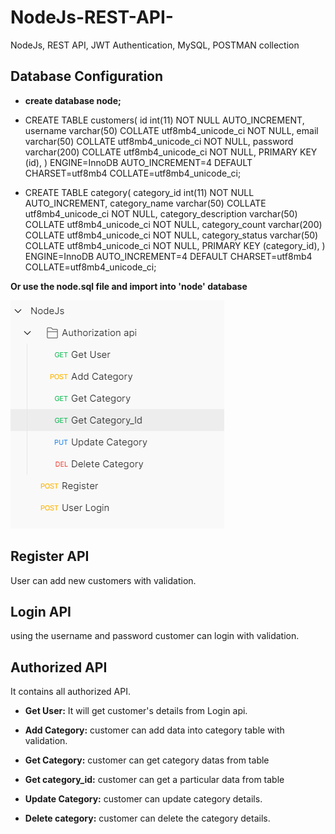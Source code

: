 # NodeJs-REST-API-
NodeJs, REST API, JWT Authentication, MySQL, POSTMAN collection

## Database Configuration
* **create database node;**



* CREATE TABLE customers(
  id int(11) NOT NULL AUTO_INCREMENT,
  username varchar(50) COLLATE utf8mb4_unicode_ci NOT NULL,
  email varchar(50) COLLATE utf8mb4_unicode_ci NOT NULL,
  password varchar(200) COLLATE utf8mb4_unicode_ci NOT NULL,
  PRIMARY KEY (id),
  ) ENGINE=InnoDB AUTO_INCREMENT=4 DEFAULT CHARSET=utf8mb4 COLLATE=utf8mb4_unicode_ci;



* CREATE TABLE category(
  category_id int(11) NOT NULL AUTO_INCREMENT,
  category_name varchar(50) COLLATE utf8mb4_unicode_ci NOT NULL,
  category_description varchar(50) COLLATE utf8mb4_unicode_ci NOT NULL,
  category_count varchar(200) COLLATE utf8mb4_unicode_ci NOT NULL,
  category_status varchar(50) COLLATE utf8mb4_unicode_ci NOT NULL,
  PRIMARY KEY (category_id),
  ) ENGINE=InnoDB AUTO_INCREMENT=4 DEFAULT CHARSET=utf8mb4 COLLATE=utf8mb4_unicode_ci;


**Or use the node.sql file and import into 'node' database**

![alt text](https://github.com/parththeepan/NodeJs-REST-API-/blob/master/document/postman.png?raw=true)

## Register API
User can add new customers with validation.

## Login API
using the username and password customer can login with validation.

## Authorized API
It contains all authorized API.

* **Get User:**
It will get customer's details from Login api.

* **Add Category:** 
customer can add data into category table with validation.

* **Get Category:**
customer can get category datas from table

* **Get category_id:**
customer can get a particular data from table

* **Update Category:**
customer can update category details.

* **Delete category:**
customer can delete the category details.

